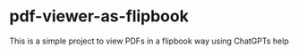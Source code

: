 # pdf-viewer-as-flipbook
This is a simple project to view PDFs in a flipbook way using ChatGPTs help
